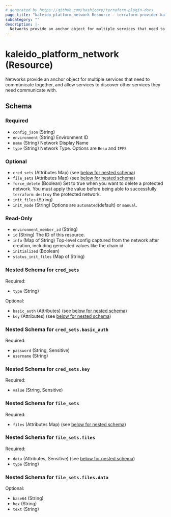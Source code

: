 ```yaml
---
# generated by https://github.com/hashicorp/terraform-plugin-docs
page_title: "kaleido_platform_network Resource - terraform-provider-kaleido"
subcategory: ""
description: |-
  Networks provide an anchor object for multiple services that need to communicate together, and allow services to discover other services they need communicate with.
---
```


# kaleido_platform_network (Resource)

Networks provide an anchor object for multiple services that need to communicate together, and allow services to discover other services they need communicate with.



<!-- schema generated by tfplugindocs -->
## Schema

### Required

- `config_json` (String)
- `environment` (String) Environment ID
- `name` (String) Network Display Name
- `type` (String) Network Type. Options are `Besu` and `IPFS`

### Optional

- `cred_sets` (Attributes Map) (see [below for nested schema](#nestedatt--cred_sets))
- `file_sets` (Attributes Map) (see [below for nested schema](#nestedatt--file_sets))
- `force_delete` (Boolean) Set to true when you want to delete a protected network. You must apply the value before being able to successfully `terraform destroy` the protected network.
- `init_files` (String)
- `init_mode` (String) Options are `automated`(default) or `manual`.

### Read-Only

- `environment_member_id` (String)
- `id` (String) The ID of this resource.
- `info` (Map of String) Top-level config captured from the network after creation, including generated values like the chain id
- `initialized` (Boolean)
- `status_init_files` (Map of String)

<a id="nestedatt--cred_sets"></a>
### Nested Schema for `cred_sets`

Required:

- `type` (String)

Optional:

- `basic_auth` (Attributes) (see [below for nested schema](#nestedatt--cred_sets--basic_auth))
- `key` (Attributes) (see [below for nested schema](#nestedatt--cred_sets--key))

<a id="nestedatt--cred_sets--basic_auth"></a>
### Nested Schema for `cred_sets.basic_auth`

Required:

- `password` (String, Sensitive)
- `username` (String)


<a id="nestedatt--cred_sets--key"></a>
### Nested Schema for `cred_sets.key`

Required:

- `value` (String, Sensitive)



<a id="nestedatt--file_sets"></a>
### Nested Schema for `file_sets`

Required:

- `files` (Attributes Map) (see [below for nested schema](#nestedatt--file_sets--files))

<a id="nestedatt--file_sets--files"></a>
### Nested Schema for `file_sets.files`

Required:

- `data` (Attributes, Sensitive) (see [below for nested schema](#nestedatt--file_sets--files--data))
- `type` (String)

<a id="nestedatt--file_sets--files--data"></a>
### Nested Schema for `file_sets.files.data`

Optional:

- `base64` (String)
- `hex` (String)
- `text` (String)
